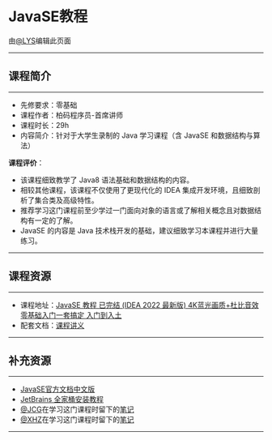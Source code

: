 # JavaSE教程

由[@LYS](https://lys2021.com/)编辑此页面

****

## 课程简介

****

- 先修要求：零基础
- 课程作者：柏码程序员-首席讲师
- 课程时长：29h
- 内容简介：针对于大学生录制的 Java 学习课程（含 JavaSE 和数据结构与算法）

**课程评价**：

* 该课程细致教学了 Java8 语法基础和数据结构的内容。
* 相较其他课程，该课程不仅使用了更现代化的 IDEA 集成开发环境，且细致剖析了集合类及高级特性。
* 推荐学习这门课程前至少学过一门面向对象的语言或了解相关概念且对数据结构有一定的了解。
* JavaSE 的内容是 Java 技术栈开发的基础，建议细致学习本课程并进行大量练习。

<!-- 介绍学习该门课程主观感受，内容包括但不限于：
    （1）课程覆盖的知识点范围
    （2）与同类课程相比它的优势与特点
    （3）学习这门课程的体验与感受
    （4）自学这门课的注意点（踩过的坑、难度预警等等）
    （5）... ...
-->

****

## 课程资源

****

- 课程地址：[JavaSE 教程 已完结 (IDEA 2022 最新版) 4K蓝光画质+杜比音效 零基础入门一套搞定 入门到入土](https://www.bilibili.com/video/BV1YP4y1o75f/?spm_id_from=333.999.0.0&vd_source=ce95ad6607d316dd76f87b90ab69fa3f)
- 配套文档：[课程讲义](https://itbaima.net/document/0/0/0)

****

## 补充资源

****

* [JavaSE官方文档中文版](https://www.w3cschool.cn/java/dict.html)
* [JetBrains 全家桶安装教程]()
* [@JCG](https://jcg2023.top/)在学习这门课程时留下的[笔记](https://jcg2023.top/articleList?id=1&label=2)
* [@XHZ](https://www.yuque.com/spumante)在学习这门课程时留下的[笔记](https://www.yuque.com/spumante/xhz/5b17077a560dbb666966dff1bea3a57d#fsA3Z)

****
